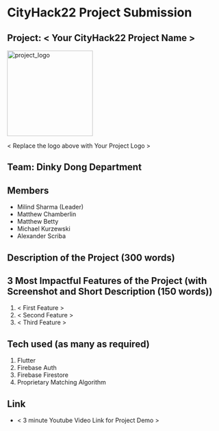 # CityHack22 Project Submission

## Project: < Your CityHack22 Project Name >

<img src="./assets/png_logo.png" width="200" alt="project_logo"/>

< Replace the logo above with Your Project Logo >

## Team: Dinky Dong Department

## Members

-   Milind Sharma (Leader)
-   Matthew Chamberlin
-   Matthew Betty
-   Michael Kurzewski
-   Alexander Scriba

## Description of the Project (300 words)

## 3 Most Impactful Features of the Project (with Screenshot and Short Description (150 words))

1. < First Feature >
2. < Second Feature >
3. < Third Feature >

## Tech used (as many as required)

1. Flutter
2. Firebase Auth
3. Firebase Firestore
4. Proprietary Matching Algorithm

## Link

-   < 3 minute Youtube Video Link for Project Demo >
